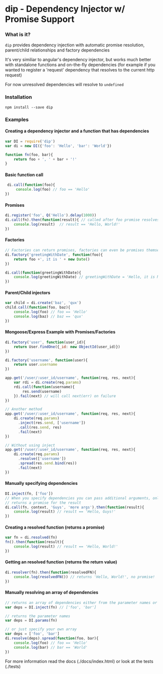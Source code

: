 # dip - Dependency Injector w/ Promise Support


### What is it?

`dip` provides dependency injection with automatic promise resolution, parent/child relationships and factory dependencies

It's very similiar to angular's dependency injector, but works much better with standalone functions and on-the-fly dependencies (for example if you wanted to register a 'request' dependency that resolves to the current http request)

For now unresolved dependencies will resolve to `undefined`

### Installation

`npm install --save dip`


### Examples
#### Creating a dependency injector and a function that has dependencies
```javascript
var DI = require('dip')
var di = new DI({'foo': 'Hello', 'bar': 'World'})

function fn(foo, bar){
	return foo + ', ' + bar + '!'
}
```

#### Basic function call
```javascript
 di.call(function(foo){
     console.log(foo) // foo == 'Hello'
})
```

#### Promises 
```javascript
di.register('foo', Q('Hello').delay(1000))
di.call(fn).then(function(result){ // called after foo promise resolves (1 second delay)
	console.log(result)  // result == 'Hello, World!'
})
```

#### Factories
```javascript
// Factories can return promises, factories can even be promises themselves (that resolve to functions)
di.factory('greetingWithDate', function(foo){
	return foo +', it is ' + new Date()
})

di.call(function(greetingWithDate){
	console.log(greetingWithDate) // greetingWithDate = 'Hello, it is Mon Jun 24 2013 12:30:05 GMT-0400 (EDT)
})
```

#### Parent/Child injectors
```javascript
var child = di.create('baz', 'qux')
child.call(function(foo, baz){
	console.log(foo) // foo == 'Hello'
	console.log(baz) // baz == 'qux'
})
```


#### Mongoose/Express Example with Promises/Factories
```javascript
di.factory('user', function(user_id){
	return User.findOne({_id: new ObjectId(user_id)})
})

di.factory('username', function(user){
	return user.username
})

app.get('/user/:user_id/username', function(req, res, next){
	var rdi = di.create(req.params)
	rdi.call(function(username){
		res.send(username)
	}).fail(next) // will call next(err) on failure
})

// Another method
app.get('/user/:user_id/username', function(req, res, next){
	di.create(req.params)
	  .inject(res.send, ['username'])
	  .call(res.send, res)
	  .fail(next)
})

// Without using inject
app.get('/user/:user_id/username', function(req, res, next){
	di.create(req.params)
	  .resolve(['username'])
	  .spread(res.send.bind(res))
	  .fail(next)
})
```

#### Manually specifying dependencies
```javascript
DI.inject(fn, ['foo'])
// When you specify dependencies you can pass additional arguments, only specified dependencies will be resolved
// returns a promise for the result
di.call(fn, context, 'Guys', 'more args').then(function(result){
	console.log(result) // result == 'Hello, Guys!'
})
```

#### Creating a resolved function (returns a promise)
```javascript
var fn = di.resolved(fn)
fn().then(function(result){
	console.log(result) // result == 'Hello, World!'
})
```

#### Getting an resolved function (returns the return value)
```javascript
di.resolver(fn).then(function(resolvedFN){
	console.log(resolvedFN()) // returns 'Hello, World!', no promise!
})
```

#### Manually resolving an array of dependencies
``` javascript 
// returns an array of dependencies either from the parameter names or specified manually via DI.inject(fn, arrayOfDependencies)
var deps = DI.inject(fn) // ['foo', 'bar'] 

// returns the parameter names
var deps = DI.params(fn)

// or just specify your own array
var deps = ['foo', 'bar']
di.resolve(deps).spread(function(foo, bar){
	console.log(foo) // foo == 'Hello'
	console.log(bar) // bar == 'World'
})
```


For more information read the docs (./docs/index.html) or look at the tests (./tests)